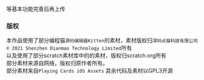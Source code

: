 等基本功能完善后再上传
### 版权
本作品使用了部分编程猫`源码编辑器Kitten`的素材，素材版权归`深圳点猫科技有限公司   © 2021 Shenzhen Dianmao Technology Limited`所有   
以及使用了部分scratch素材库中的的素材，版权归scratch.org所有    
部分素材来源自网络，版权归原作者所有。    
部分素材来自`Playing Cards iOS Assets`
其余代码及素材以GPL3开源
